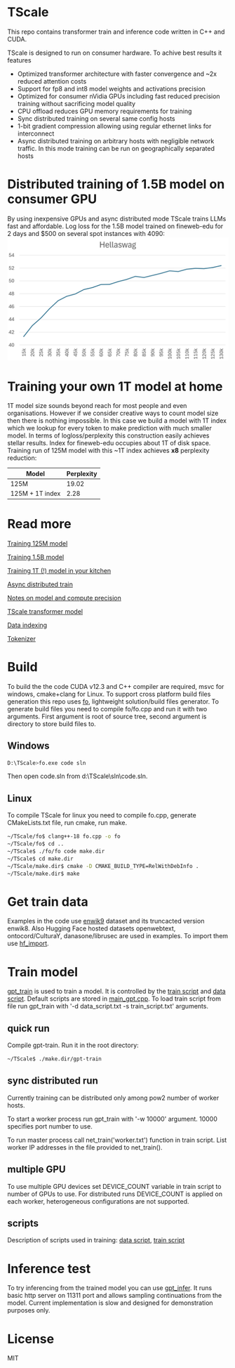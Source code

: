 ﻿
# TScale

This repo contains transformer train and inference code written in C++ and CUDA.

TScale is designed to run on consumer hardware. To achive best results it features
- Optimized transformer architecture with faster convergence and ~2x reduced attention costs
- Support for fp8 and int8 model weights and activations precision
- Optimized for consumer nVidia GPUs including fast reduced precision training without sacrificing model quality
- CPU offload reduces GPU memory requirements for training
- Sync distributed training on several same config hosts
- 1-bit gradient compression allowing using regular ethernet links for interconnect
- Async distributed training on arbitrary hosts with negligible network traffic. In this mode training can be run on geographically separated hosts

# Distributed training of 1.5B model on consumer GPU

By using inexpensive GPUs and async distributed mode TScale trains LLMs fast and affordable. Log loss for the 1.5B model trained on fineweb-edu for 2 days and $500 on several spot instances with 4090:
![Nice train loss graph](/img/fed_hellaswag.png)

# Training your own 1T model at home

1T model size sounds beyond reach for most people and even organisations. However if we consider creative ways to count model size then there is nothing impossible. In this case we build a model with 1T index which we lookup for every token to make prediction with much smaller model. In terms of logloss/perplexity this construction easily achieves stellar results. Index for fineweb-edu occupies about 1T of disk space. Training run of 125M model with this ~1T index achieves **x8** perplexity reduction:

|Model|Perplexity|
|-----|-|
|125M |19.02|
|125M + 1T index|2.28|

# Read more

[Training 125M model](doc/125M_model.md)

[Training 1.5B model](doc/1.5B_model.md)

[Training 1T (!) model in your kitchen](doc/1T_model.md)

[Async distributed train](doc/fed.md)

[Notes on model and compute precision](doc/precision.md)

[TScale transformer model](doc/model.md)

[Data indexing](doc/lm_search.md)

[Tokenizer](doc/tokenizer.md)

# Build

To build the the code CUDA v12.3 and C++ compiler are required, msvc for windows,  cmake+clang for Linux. To support cross platform build files generation this repo uses [fo](doc/fo.md), lightweight solution/build files generator. To generate build files you need to compile fo/fo.cpp and run it with two arguments. First argument is root of source tree, second argument is directory to store build files to.

## Windows

```bash
D:\TScale>fo.exe code sln
```

Then open code.sln from d:\TScale\sln\code.sln.

## Linux

To compile TScale for linux you need to compile fo.cpp, generate CMakeLists.txt file, run cmake, run make.

```bash
~/TScale/fo$ clang++-18 fo.cpp -o fo
~/TScale/fo$ cd ..
~/TScale$ ./fo/fo code make.dir
~/TScale$ cd make.dir
~/TScale/make.dir$ cmake -D CMAKE_BUILD_TYPE=RelWithDebInfo .
~/TScale/make.dir$ make
```

# Get train data

Examples in the code use [enwik9](https://mattmahoney.net/dc/textdata.html) dataset and its truncacted version enwik8. Also Hugging Face hosted datasets openwebtext, ontocord/CulturaY, danasone/librusec are used in examples. To import them use [hf_import](/pysrc/hf_import/import.py).

# Train model

[gpt_train](/code/gpt/train) is used to train a model. It is controlled by the [train script](/doc/train_script.md) and [data script](/doc/data_script.md). Default scripts are stored in [main_gpt.cpp](/code/gpt/train/main_gpt.cpp). To load train script from file run gpt_train with '-d data_script.txt -s train_script.txt' arguments.

## quick run

Compile gpt-train. Run it in the root directory:

```bash
~/TScale$ ./make.dir/gpt-train
```
 
## sync distributed run

Currently training can be distributed only among pow2 number of worker hosts. 

To start a worker process run gpt_train with '-w 10000' argument. 10000 specifies port number to use.

To run master process call net_train('worker.txt') function in train script. List worker IP addresses in the file provided to net_train().

## multiple GPU

To use multiple GPU devices set DEVICE_COUNT variable in train script to number of GPUs to use. For distributed runs DEVICE_COUNT is applied on each worker, heterogeneous configurations are not supported.

## scripts

Description of scripts used in training: [data script](doc/data_script.md), [train script](doc/train_script.md)


# Inference test

To try inferencing from the trained model you can use [gpt_infer](/code/gpt/infer). It runs basic http server on 11311 port and allows sampling continuations from the model. Current implementation is slow and designed for demonstration purposes only.

# License

MIT
